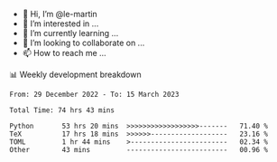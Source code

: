 - 👋 Hi, I’m @le-martin
- 👀 I’m interested in ...
- 🌱 I’m currently learning ...
- 💞️ I’m looking to collaborate on ...
- 📫 How to reach me ...

<!---
Tutorial for using WakaTime stats in GitHub profile: https://github.com/athul/waka-readme
-->

📊 Weekly development breakdown
<!--START_SECTION:waka-->

```text
From: 29 December 2022 - To: 15 March 2023

Total Time: 74 hrs 43 mins

Python       53 hrs 20 mins  >>>>>>>>>>>>>>>>>>-------   71.40 %
TeX          17 hrs 18 mins  >>>>>>-------------------   23.16 %
TOML         1 hr 44 mins    >------------------------   02.34 %
Other        43 mins         -------------------------   00.96 %
```

<!--END_SECTION:waka-->

<!---
le-martin/le-martin is a ✨ special ✨ repository because its `README.md` (this file) appears on your GitHub profile.
You can click the Preview link to take a look at your changes.
--->
